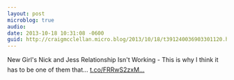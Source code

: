 ```yaml
---
layout: post
microblog: true
audio: 
date: 2013-10-18 10:31:08 -0600
guid: http://craigmcclellan.micro.blog/2013/10/18/t391240036903301120.html
---
```

New Girl's Nick and Jess Relationship Isn't Working - This is why I think it has to be one of them that... [t.co/FRRwS2zxM...](http://t.co/FRRwS2zxMv)
